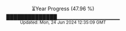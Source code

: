<p align="center">
⏳Year Progress (47.96 %) <br>
██████████████▁▁▁▁▁▁▁▁▁▁▁▁▁▁▁▁ <br>
<sub>Updated: Mon, 24 Jun 2024 12:35:09 GMT</sub>
</p>

